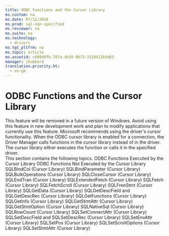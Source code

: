 ```yaml
---
title: ODBC Functions and the Cursor Library
ms.custom: na
ms.date: 07/12/2016
ms.prod: sql-non-specified
ms.reviewer: na
ms.suite: na
ms.technology: 
  - drivers
ms.tgt_pltfrm: na
ms.topic: article
ms.assetid: c609d0fb-787a-4b39-9673-332d411b3d63
manager: jhubbard
translation.priority.ht: 
  - en-gb
---
```

# ODBC Functions and the Cursor Library
<?xml version="1.0" encoding="utf-8"?>
<developerReferenceWithoutSyntaxDocument xmlns="http://ddue.schemas.microsoft.com/authoring/2003/5" xmlns:xlink="http://www.w3.org/1999/xlink" xmlns:xsi="http://www.w3.org/2001/XMLSchema-instance" xsi:schemaLocation="http://ddue.schemas.microsoft.com/authoring/2003/5 http://dduestorage.blob.core.windows.net/ddueschema/developer.xsd">
  <introduction>
    <alert class="important">
      <para>This feature will be removed in a future version of Windows. Avoid using this feature in new development work and plan to modify applications that currently use this feature. Microsoft recommends using the driver's cursor functionality.</para>
    </alert>
    <para>When the ODBC cursor library is enabled for a connection, the Driver Manager calls functions in the cursor library instead of in the driver. The cursor library either executes the function or calls it in the specified driver.</para>
  </introduction>
  <section>
    <content>
      <para>This section contains the following topics.  </para>
      <list class="bullet">
        <listItem>
          <para>
            <legacyLink xlink:href="2f1d3386-7e59-4d55-a5b4-3440b61343a3">ODBC Functions Executed by the Cursor Library</legacyLink>
          </para>
        </listItem>
        <listItem>
          <para>
            <legacyLink xlink:href="f2941522-75eb-4db9-9468-4800b884dac2">ODBC Functions Not Executed by the Cursor Library</legacyLink>
          </para>
        </listItem>
        <listItem>
          <para>
            <legacyLink xlink:href="f4dd546a-0a6c-4397-8ee7-fafa6b9da543">SQLBindCol (Cursor Library)</legacyLink>
          </para>
        </listItem>
        <listItem>
          <para>
            <legacyLink xlink:href="04c53e4c-cd1d-40b2-9997-684ebe43499f">SQLBindParameter (Cursor Library)</legacyLink>
          </para>
        </listItem>
        <listItem>
          <para>
            <legacyLink xlink:href="f6c55be1-f020-4ae2-a423-ef8a0d877e20">SQLBulkOperations (Cursor Library)</legacyLink>
          </para>
        </listItem>
        <listItem>
          <para>
            <legacyLink xlink:href="5e47e3f7-e1b8-451f-bf75-daa19b7c7271">SQLCloseCursor (Cursor Library)</legacyLink>
          </para>
        </listItem>
        <listItem>
          <para>
            <legacyLink xlink:href="92340b87-9084-4838-a509-e9ca22d5fd5c">SQLEndTran (Cursor Library)</legacyLink>
          </para>
        </listItem>
        <listItem>
          <para>
            <legacyLink xlink:href="06fbf06f-127b-475c-b636-7b784918475d">SQLExtendedFetch (Cursor Library)</legacyLink>
          </para>
        </listItem>
        <listItem>
          <para>
            <legacyLink xlink:href="35a0d493-778b-4fb1-84ee-a13540e2fe0e">SQLFetch (Cursor Library)</legacyLink>
          </para>
        </listItem>
        <listItem>
          <para>
            <legacyLink xlink:href="4417e57c-31dd-475e-8fe9-eab00a459c80">SQLFetchScroll (Cursor Library)</legacyLink>
          </para>
        </listItem>
        <listItem>
          <para>
            <legacyLink xlink:href="47bfbd4d-9453-4609-958d-1e05794cb223">SQLFreeStmt (Cursor Library)</legacyLink>
          </para>
        </listItem>
        <listItem>
          <para>
            <legacyLink xlink:href="ff40c9c0-b847-4426-a099-1bff47e6e872">SQLGetData (Cursor Library)</legacyLink>
          </para>
        </listItem>
        <listItem>
          <para>
            <legacyLink xlink:href="1a801f22-6fea-48aa-a723-3187a2ad852b">SQLGetDescField and SQLGetDescRec (Cursor Library)</legacyLink>
          </para>
        </listItem>
        <listItem>
          <para>
            <legacyLink xlink:href="931acd12-4eb6-4a78-9a77-157a18a9a2d0">SQLGetFunctions (Cursor Library)</legacyLink>
          </para>
        </listItem>
        <listItem>
          <para>
            <legacyLink xlink:href="1b4d220d-2c07-4f56-987e-36813bb1a6ce">SQLGetInfo (Cursor Library)</legacyLink>
          </para>
        </listItem>
        <listItem>
          <para>
            <legacyLink xlink:href="6c34e1ef-4273-4afb-a7d3-f9017ab69c5e">SQLGetStmtAttr (Cursor Library)</legacyLink>
          </para>
        </listItem>
        <listItem>
          <para>  <legacyLink xlink:href="986170b3-fba8-4323-9224-60b381c7effb">SQLGetStmtOption (Cursor Library)</legacyLink></para>
        </listItem>
        <listItem>
          <para>
            <legacyLink xlink:href="c4459092-1177-4b2a-b7f5-e0083d3bf2b2">SQLNativeSql (Cursor Library)</legacyLink>
          </para>
        </listItem>
        <listItem>
          <para>
            <legacyLink xlink:href="781cf5a5-325e-4523-8633-d96d9e98277c">SQLRowCount (Cursor Library)</legacyLink>
          </para>
        </listItem>
        <listItem>
          <para>
            <legacyLink xlink:href="6f70bbd0-a057-49ef-8b05-4c80b58fc6e6">SQLSetConnectAttr (Cursor Library)</legacyLink>
          </para>
        </listItem>
        <listItem>
          <para>
            <legacyLink xlink:href="4ccff067-85cd-4bfa-a6cd-7f28051fb5b9">SQLSetDescField and SQLSetDescRec (Cursor Library)</legacyLink>
          </para>
        </listItem>
        <listItem>
          <para>
            <legacyLink xlink:href="59cc8eae-09ae-4796-869a-c5806488ae83">SQLSetEnvAttr (Cursor Library)</legacyLink>
          </para>
        </listItem>
        <listItem>
          <para>
            <legacyLink xlink:href="574399c3-2bb2-4d19-829c-7c77bd82858d">SQLSetPos (Cursor Library)</legacyLink>
          </para>
        </listItem>
        <listItem>
          <para>
            <legacyLink xlink:href="c5c0ac6d-a6c1-4077-8186-1644df1944f8">SQLSetScrollOptions (Cursor Library)</legacyLink>
          </para>
        </listItem>
        <listItem>
          <para>
            <legacyLink xlink:href="6018a733-c2c8-4047-92ec-92cf85031767">SQLSetStmtAttr (Cursor Library)</legacyLink>
          </para>
        </listItem>
      </list>
    </content>
  </section>
  <relatedTopics />
</developerReferenceWithoutSyntaxDocument>